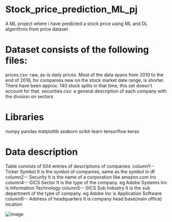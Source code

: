 # Stock_price_prediction_ML_pj
A ML project where i have predicted a stock price using ML and DL algorithms from price dataset

# Dataset consists of the following files:
prices.csv: raw, as-is daily prices. Most of the data spans from 2010 to the end of 2016, for companies new on the stock market date range, is shorter. There have been approx. 140 stock splits in that time, this set doesn't account for that.
securities.csv: a general description of each company with the division on sectors

# Libraries 
numpy
pandas
matplotlib
seaborn
scikit-learn
tensorflow
keras

# Data description
Table consists of 504 entries of descriptions of companies.
column1-- Ticker Symbol It is the symbol of companies, same as the symbol in df
column2-- Security It is the name of a corporation like amazon.com Inc
column4-- GICS Sector It is the type of the company. eg Adobe Systems Inc is Information Technology
column5-- GICS Sub Industry It is the sub department of the type of company. eg Adobe Inc is Application Software
column6-- Address of headquarters It is company head base(main office) location

![image](https://github.com/user-attachments/assets/aef8592c-a4fe-484c-aa13-bd4584523c4d)



